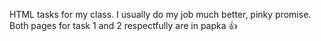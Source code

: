 HTML tasks for my class. I usually do my job much better, pinky promise.
Both pages for task 1 and 2 respectfully are in papka 👍	
